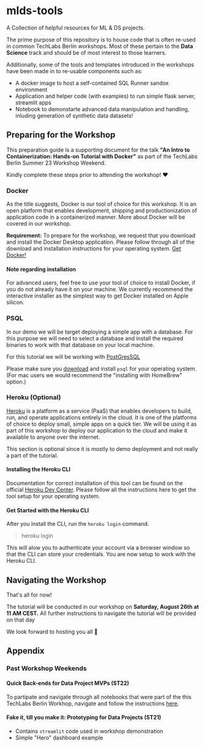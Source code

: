# mlds-tools

A Collection of helpful resources for ML &amp; DS projects.

The prime purpose of this repository is to house code that is often re-used in common TechLabs Berlin workshops. Most of these pertain to the **Data Science** track and should be of most interest to those learners.

Additionally, some of the tools and templates introduced in the workshops have been made in to re-usable components such as:

- A docker image to host a self-contained SQL Runner sandox environment
- Application and helper code (with examples) to run simple flask server, streamlit apps
- Notebook to demonstarte advanced data manipulation and handling, inluding generation of synthetic data datasets!

## Preparing for the Workshop

This preparation guide is a supporting document for the talk **"An Intro to Containerization: Hands-on Tutorial with Docker"** as part of the TechLabs Berlin Summer 23 Workshop Weekend.

Kindly complete these steps prior to attending the workshop! ❤️️

### Docker

As the title suggests, Docker is our tool of choice for this workshop. It is an open platform that enables development, shipping and productionization of application code in a containerized manner. More about Docker will be covered in our workshop.

**Requirement:** To prepare for the workshop, we request that you download and install the Docker Desktop application. Please follow through all of the download and installation instructions for your operating system. [Get Docker!](https://docs.docker.com/get-docker/)

#### Note regarding installation

For advanced users, feel free to use your tool of choice to install Docker, if you do not already have it on your machine. We currently recommend the interactive installer as the simplest way to get Docker installed on Apple silicon.

### PSQL

In our demo we will be target deploying a simple app with a database. For this purpose we will need to select a database and install the required binaries to work with that database on your local machine.

For this tutorial we will be working with [PostGresSQL](https://www.postgresql.org/)

Please make sure you [download](https://www.postgresql.org/download/) and install `psql` for your operating system. (For mac users we would recommend the "installing with HomeBrew" option.)

### Heroku (Optional)

[Heroku](https://dashboard.heroku.com/apps) is a platform as a service (PaaS) that enables developers to build, run, and operate applications entirely in the cloud. It is one of the platforms of choice to deploy small, simple apps on a quick tier. We will be using it as part of this workshop to deploy our application to the cloud and make it available to anyone over the internet.

This section is optional since it is mostly to demo deployment and not really a part of the tutorial.

#### Installing the Heroku CLI

Documentation for correct installation of this tool can be found on the official [Heroku Dev Center](https://devcenter.heroku.com/articles/heroku-cli). Please follow all the instructions here to get the tool setup for your operating system.

#### Get Started with the Heroku CLI

After you install the CLI, run the `heroku login` command.
> heroku login

This will alow you to authenticate your account via a browser window so that the CLI can store your credentials. You are now setup to work with the Heroku CLI.

## Navigating the Workshop

That's all for now!

The tutorial will be conducted in our workshop on **Saturday, August 26th at 11 AM CEST.** All further instructions to navigate the tutorial will be provided on that day

We look forward to hosting you all 🌈






## Appendix
### Past Workshop Weekends
#### Quick Back-ends for Data Project MVPs (ST22)
To partipate and navigate through all notebooks that were part of the this TechLabs Berlin Workhop, navigate and follow the instructions [here](workshops/ww_summer_22/README.md).

#### Fake it, till you make it: Prototyping for Data Projects (ST21)
- Contains `streamlit` code used in workshop demonstration
- Simple "Hero" dashboard example
